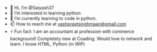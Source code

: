 - 👋 Hi, I’m @Saiyash37
- 👀 I’m interested in learning python
- 🌱 I’m currently learning to code in python.
- 📫 How to reach me at yashpreetsinghmaan@gmail.com
- ⚡ Fun fact: I am an accountant at profession with commerce background! Completely new at Coading. Would love to network and learn. I know HTML, Python (in WIP)

<!---
Saiyash37/Saiyash37 is a ✨ special ✨ repository because its `README.md` (this file) appears on your GitHub profile.
You can click the Preview link to take a look at your changes.
--->
